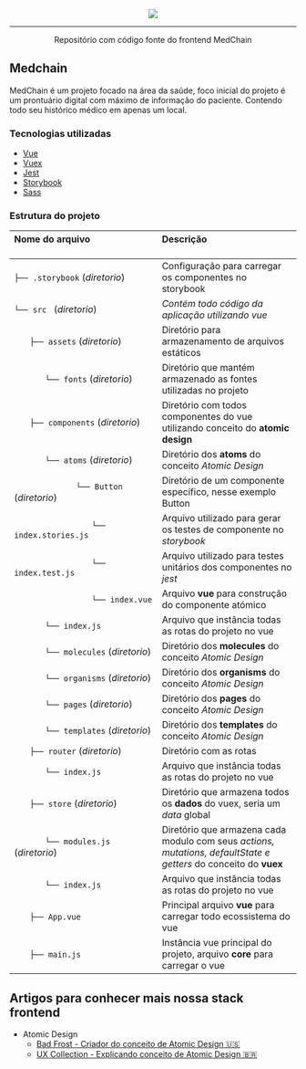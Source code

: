 <p align="center"><img src="https://svgshare.com/i/MNT.svg"/></p>
<hr>
<p align="center">Repositório com código fonte do frontend MedChain</p>


## Medchain
MedChain é um projeto focado na área da saúde, foco inicial do projeto é um prontuário digital com máximo de informação do paciente. Contendo todo seu histórico médico em apenas um local.

### Tecnologias utilizadas
* [Vue](https://vuejs.org/)
* [Vuex](https://vuex.vuejs.org/)
* [Jest](https://jestjs.io/)
* [Storybook](https://storybook.js.org/)
* [Sass](https://sass-lang.com/)

### Estrutura do projeto

| Nome do arquivo 　　　　　　　　　　　　　　| Descrição 　　　　　　　　<br><br>|
| :--  | :--         |
| `├── .storybook` (_diretorio_) | Configuração para carregar os componentes no storybook |
| `└── src ` (_diretorio_) | _Contém todo código da aplicação utilizando vue_ |
| `　　├── assets` (_diretorio_) | Diretório para armazenamento de arquivos estáticos |
| `　　　　└── fonts` (_diretorio_) | Diretório que mantém armazenado as fontes utilizadas no projeto |
| `　　├── components` (_diretorio_) | Diretório com todos componentes do vue utilizando conceito do **atomic design** |
| `　　　　└── atoms` (_diretorio_) | Diretório dos **atoms** do conceito _Atomic Design_ |
| `　　　　　　　　└── Button` (_diretorio_) | Diretório de um componente específico, nesse exemplo Button |
| `　　　　　　　　　　└── index.stories.js`| Arquivo utilizado para gerar os testes de componente no _storybook_ |
| `　　　　　　　　　　└── index.test.js` | Arquivo utilizado para testes unitários dos componentes no _jest_ |
| `　　　　　　　　　　└── index.vue` | Arquivo **vue** para construção do componente atómico |
| `　　　　└── index.js`  | Arquivo que instância todas as rotas do projeto no vue |
| `　　　　└── molecules` (_diretorio_) | Diretório dos **molecules** do conceito _Atomic Design_ |
| `　　　　└── organisms` (_diretorio_) | Diretório dos **organisms** do conceito _Atomic Design_ |
| `　　　　└── pages` (_diretorio_) | Diretório dos **pages** do conceito _Atomic Design_ |
| `　　　　└── templates` (_diretorio_) | Diretório dos **templates** do conceito _Atomic Design_ |
| `　　├── router` (_diretorio_) | Diretório com as rotas |
| `　　　　└── index.js` | Arquivo que instância todas as rotas do projeto no vue |
| `　　├── store` (_diretorio_) | Diretório que armazena todos os **dados** do vuex, seria um _data_ global |
| `　　　　└── modules.js` (_diretorio_) | Diretório que armazena cada modulo com seus *actions, mutations, defaultState e getters* do conceito do **vuex** |
| `　　　　└── index.js`  | Arquivo que instância todas as rotas do projeto no vue |
| `　　├── App.vue` | Principal arquivo **vue** para carregar todo ecossistema do vue |
| `　　├── main.js` | Instância vue principal do projeto, arquivo **core** para carregar o vue |

## Artigos para conhecer mais nossa stack frontend

* Atomic Design
  * [Bad Frost - Criador do conceito de Atomic Design 🇺🇸](https://bradfrost.com/blog/post/atomic-web-design/)
  * [UX Collection - Explicando conceito de Atomic Design 🇧🇷](https://brasil.uxdesign.cc/atomic-design-redesenhando-os-entreg%C3%A1veis-de-designers-e-desenvolvedores-da8886c7258d)